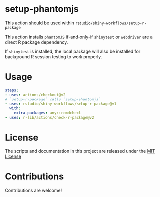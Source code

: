 # setup-phantomjs

<!-- [![RStudio community](https://img.shields.io/badge/community-github--actions-blue?style=social&logo=rstudio&logoColor=75AADB)](https://community.rstudio.com/new-topic?category=Package%20development&tags=github-actions) -->

This action should be used within `rstudio/shiny-workflows/setup-r-package`

This action installs `phantomJS` if-and-only-if `shinytest` or `webdriver` are a direct R package dependency.

If `shinytest` is installed, the local package will also be installed for background R session testing to work properly.

# Usage

```yaml
steps:
- uses: actions/checkout@v2
# `setup-r-package` calls `setup-phantomjs`
- uses: rstudio/shiny-workflows/setup-r-package@v1
  with:
    extra-packages: any::rcmdcheck
- uses: r-lib/actions/check-r-package@v2
```

# License

The scripts and documentation in this project are released under the [MIT License](LICENSE)

# Contributions

Contributions are welcome!
